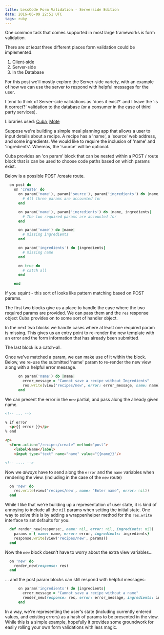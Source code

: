 ```yaml
---
title: LessCode Form Validation - Serverside Edition
date: 2016-06-09 22:51 UTC
tags: ruby
---
```


One common task that comes supported in most large frameworks is form validation.

There are *at least* three different places form validation could be implemented.

1. Client-side
2. Server-side
3. In the Database

For this post we'll mostly explore the Server-side variety, with an example of
how we can use the server to respond with helpful messages for the user.

I tend to think of Server-side validations as 'does it exist?' and I leave the
'is it correct?' validation to the database (or a consumer in the case of third
party services).

Libraries used: [Cuba](https://github.com/soveran/cuba), [Mote](https://github.com/soveran/mote)

Suppose we're building a simple meal planning app that allows a user to input
details about a recipe. A recipe has a 'name', a 'source' web address, and some
ingredients. We would like to require the inclusion of 'name' and 'ingredients'.
Whereas, the 'source' will be optional.

Cuba provides an 'on param' block that can be nested within a POST / route
block that is can be used to choose code paths based on which params exist.

Below is a possible POST /create route.

```ruby
  on post do
    on 'create' do
      on param('name'), param('source'), param('ingredients') do |name, source, ingredients|
        # All three params are accounted for
      end

      on param('name'), param('ingredients') do |name, ingredients|
        # The two required params are accounted for
      end

      on param('name') do |name|
        # missing ingredients
      end

      on param('ingredients') do |ingredients|
        # missing name
      end

      on true do
        # catch all
      end

    end
```

If you squint - this sort of looks like pattern matching based on POST params.

The first two blocks give us a place to handle the case where the two required
params are provided. We can pass them and the `res` response object Cuba
provides on to some sort of handler object.

In the next two blocks we handle cases where at least one required param is missing.
This gives us an entry point to re-render the new template with an error and
the form information that has already been submitted.

The last block is a catch-all.

Once we've matched a param, we can make use of it within the block. Below, we re-use
the submitted 'name' param to re-render the new view along with a helpful error message.

```ruby
      on param('name') do |name|
        error_message = "Cannot save a recipe without Ingredients"
        res.write(view('recipes/new', error: error_message, name: name))
      end
```

We can present the error in the `new` partial, and pass along the already
given name.

```html
<!-- ... -->

% if error
  <p>{{ error }}</p>
% end

<p>
  <form action="/recipes/create" method="post">
    <label>Name</label>
    <input type="text" name="name" value="{{name}}"/>

<!-- .... -->
```

Now we *always* have to send along the `error` and the `name` variables when
rendering the view. (including in the case of the `new` route)

```ruby
  on 'new' do
    res.write(view('recipes/new', name: "Enter name", error: nil))
  end
```

While I like that we're building up a representation of user state, it is kind
of annoying to include all the `nil` params when setting the initial state. One
way to solve this is by adding a wrapper/helper method for the `res.write`
interface to set defaults for you.

```ruby
  def render_new(response:, name: nil, error: nil, ingredients: nil)
    params = { name: name, error: error, ingredients: ingredients}
    response.write(view('recipes/new', params))
  end
```

Now the `new` block doesn't have to worry about the extra view variables...

```ruby
  on 'new' do
    render_new(response: res)
  end
```

... and the post param blocks can still respond with helpful messages:

```ruby
      on param('ingredients') do |ingredients|
        error_message = "Cannot save a recipe without a name"
        render_new(response: res, error: error_message, ingredients: ingredients)
      end
```

In a way, we're representing the user's state (including currently entered
values, and existing errors) as a hash of params to be presented in the view.
While this is a simple example, hopefully it provides some groundwork for easily
rolling your own form validations with less magic.
